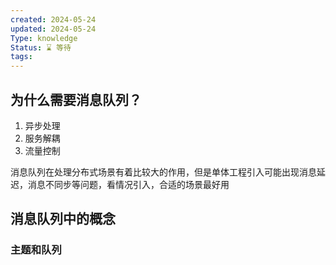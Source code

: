 ```yaml
---
created: 2024-05-24
updated: 2024-05-24
Type: knowledge
Status: ⌛️ 等待
tags:
---
```

## 为什么需要消息队列？

1. 异步处理
2. 服务解耦
3. 流量控制

消息队列在处理分布式场景有着比较大的作用，但是单体工程引入可能出现消息延迟，消息不同步等问题，看情况引入，合适的场景最好用


## 消息队列中的概念

### 主题和队列


